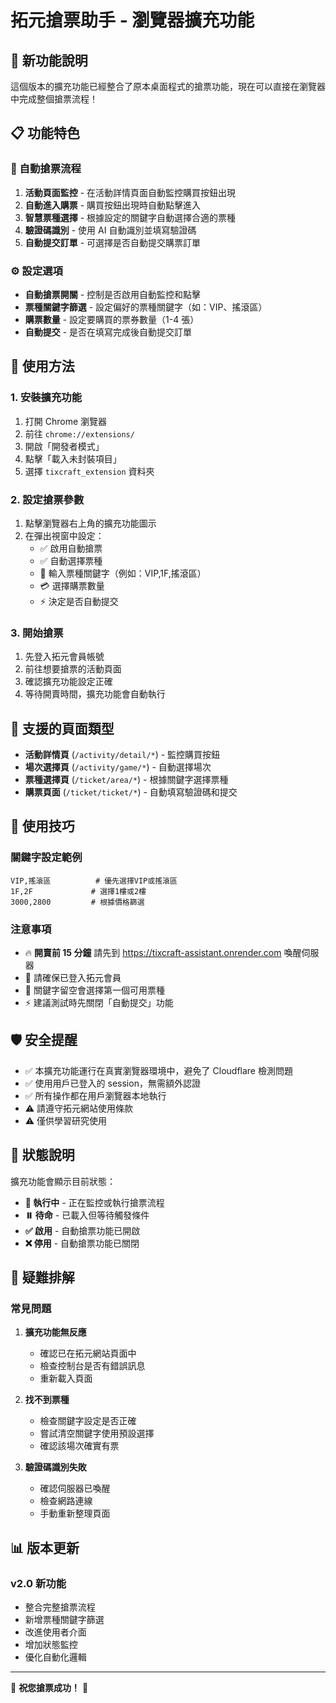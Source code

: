 # 拓元搶票助手 - 瀏覽器擴充功能

## 🚀 新功能說明

這個版本的擴充功能已經整合了原本桌面程式的搶票功能，現在可以直接在瀏覽器中完成整個搶票流程！

## 📋 功能特色

### 🎯 自動搶票流程

1. **活動頁面監控** - 在活動詳情頁面自動監控購買按鈕出現
2. **自動進入購票** - 購買按鈕出現時自動點擊進入
3. **智慧票種選擇** - 根據設定的關鍵字自動選擇合適的票種
4. **驗證碼識別** - 使用 AI 自動識別並填寫驗證碼
5. **自動提交訂單** - 可選擇是否自動提交購票訂單

### ⚙️ 設定選項

- **自動搶票開關** - 控制是否啟用自動監控和點擊
- **票種關鍵字篩選** - 設定偏好的票種關鍵字（如：VIP、搖滾區）
- **購票數量** - 設定要購買的票券數量（1-4 張）
- **自動提交** - 是否在填寫完成後自動提交訂單

## 🔧 使用方法

### 1. 安裝擴充功能

1. 打開 Chrome 瀏覽器
2. 前往 `chrome://extensions/`
3. 開啟「開發者模式」
4. 點擊「載入未封裝項目」
5. 選擇 `tixcraft_extension` 資料夾

### 2. 設定搶票參數

1. 點擊瀏覽器右上角的擴充功能圖示
2. 在彈出視窗中設定：
   - ✅ 啟用自動搶票
   - ✅ 自動選擇票種
   - 🎫 輸入票種關鍵字（例如：VIP,1F,搖滾區）
   - 💳 選擇購票數量
   - ⚡ 決定是否自動提交

### 3. 開始搶票

1. 先登入拓元會員帳號
2. 前往想要搶票的活動頁面
3. 確認擴充功能設定正確
4. 等待開賣時間，擴充功能會自動執行

## 📍 支援的頁面類型

- **活動詳情頁** (`/activity/detail/*`) - 監控購買按鈕
- **場次選擇頁** (`/activity/game/*`) - 自動選擇場次
- **票種選擇頁** (`/ticket/area/*`) - 根據關鍵字選擇票種
- **購票頁面** (`/ticket/ticket/*`) - 自動填寫驗證碼和提交

## 🎯 使用技巧

### 關鍵字設定範例

```
VIP,搖滾區          # 優先選擇VIP或搖滾區
1F,2F             # 選擇1樓或2樓
3000,2800         # 根據價格篩選
```

### 注意事項

- 🔥 **開賣前 15 分鐘** 請先到 https://tixcraft-assistant.onrender.com 喚醒伺服器
- 📱 請確保已登入拓元會員
- 🎫 關鍵字留空會選擇第一個可用票種
- ⚡ 建議測試時先關閉「自動提交」功能

## 🛡️ 安全提醒

- ✅ 本擴充功能運行在真實瀏覽器環境中，避免了 Cloudflare 檢測問題
- ✅ 使用用戶已登入的 session，無需額外認證
- ✅ 所有操作都在用戶瀏覽器本地執行
- ⚠️ 請遵守拓元網站使用條款
- ⚠️ 僅供學習研究使用

## 🔄 狀態說明

擴充功能會顯示目前狀態：

- **🔄 執行中** - 正在監控或執行搶票流程
- **⏸️ 待命** - 已載入但等待觸發條件
- **✅ 啟用** - 自動搶票功能已開啟
- **❌ 停用** - 自動搶票功能已關閉

## 🐛 疑難排解

### 常見問題

1. **擴充功能無反應**

   - 確認已在拓元網站頁面中
   - 檢查控制台是否有錯誤訊息
   - 重新載入頁面

2. **找不到票種**

   - 檢查關鍵字設定是否正確
   - 嘗試清空關鍵字使用預設選擇
   - 確認該場次確實有票

3. **驗證碼識別失敗**
   - 確認伺服器已喚醒
   - 檢查網路連線
   - 手動重新整理頁面

## 📊 版本更新

### v2.0 新功能

- 整合完整搶票流程
- 新增票種關鍵字篩選
- 改進使用者介面
- 增加狀態監控
- 優化自動化邏輯

---

🎫 **祝您搶票成功！** 🎫
